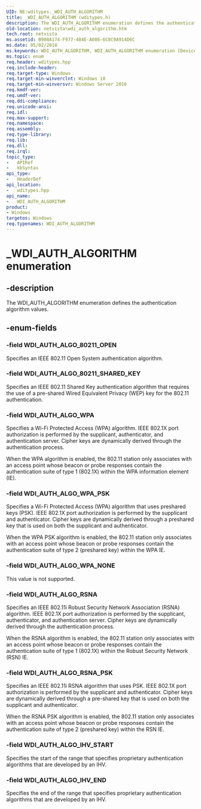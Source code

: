 ```yaml
---
UID: NE:wditypes._WDI_AUTH_ALGORITHM
title: _WDI_AUTH_ALGORITHM (wditypes.h)
description: The WDI_AUTH_ALGORITHM enumeration defines the authentication algorithm values.
old-location: netvista\wdi_auth_algorithm.htm
tech.root: netvista
ms.assetid: B908A174-F977-484E-A086-6C8C9A914D6C
ms.date: 05/02/2018
ms.keywords: WDI_AUTH_ALGORITHM, WDI_AUTH_ALGORITHM enumeration [Device and Driver Installation], WDI_AUTH_ALGO_80211_OPEN, WDI_AUTH_ALGO_80211_SHARED_KEY, WDI_AUTH_ALGO_IHV_END, WDI_AUTH_ALGO_IHV_START, WDI_AUTH_ALGO_RSNA, WDI_AUTH_ALGO_RSNA_PSK, WDI_AUTH_ALGO_WPA, WDI_AUTH_ALGO_WPA_NONE, WDI_AUTH_ALGO_WPA_PSK, _WDI_AUTH_ALGORITHM, netvista.wdi_auth_algorithm, netvista.wifi_auth_algorithm, wditypes/WDI_AUTH_ALGORITHM, wditypes/WDI_AUTH_ALGO_80211_OPEN, wditypes/WDI_AUTH_ALGO_80211_SHARED_KEY, wditypes/WDI_AUTH_ALGO_IHV_END, wditypes/WDI_AUTH_ALGO_IHV_START, wditypes/WDI_AUTH_ALGO_RSNA, wditypes/WDI_AUTH_ALGO_RSNA_PSK, wditypes/WDI_AUTH_ALGO_WPA, wditypes/WDI_AUTH_ALGO_WPA_NONE, wditypes/WDI_AUTH_ALGO_WPA_PSK
ms.topic: enum
req.header: wditypes.hpp
req.include-header: 
req.target-type: Windows
req.target-min-winverclnt: Windows 10
req.target-min-winversvr: Windows Server 2016
req.kmdf-ver: 
req.umdf-ver: 
req.ddi-compliance: 
req.unicode-ansi: 
req.idl: 
req.max-support: 
req.namespace: 
req.assembly: 
req.type-library: 
req.lib: 
req.dll: 
req.irql: 
topic_type:
-	APIRef
-	kbSyntax
api_type:
-	HeaderDef
api_location:
-	wditypes.hpp
api_name:
-	WDI_AUTH_ALGORITHM
product:
- Windows
targetos: Windows
req.typenames: WDI_AUTH_ALGORITHM
---
```


# _WDI_AUTH_ALGORITHM enumeration


## -description


The WDI_AUTH_ALGORITHM enumeration defines the authentication algorithm values.


## -enum-fields




### -field WDI_AUTH_ALGO_80211_OPEN

Specifies an IEEE 802.11 Open System authentication algorithm. 


### -field WDI_AUTH_ALGO_80211_SHARED_KEY

Specifies an IEEE 802.11 Shared Key authentication algorithm that requires the use of a pre-shared Wired Equivalent Privacy (WEP) key for the 802.11 authentication.


### -field WDI_AUTH_ALGO_WPA

Specifies a Wi-Fi Protected Access (WPA) algorithm. IEEE 802.1X port authorization is performed by the supplicant, authenticator, and authentication server. Cipher keys are dynamically derived through the authentication process. 

When the WPA algorithm is enabled, the 802.11 station only associates with an access point whose beacon or probe responses contain the authentication suite of type 1 (802.1X) within the WPA information element (IE).


### -field WDI_AUTH_ALGO_WPA_PSK

Specifies a Wi-Fi Protected Access (WPA) algorithm that uses preshared keys (PSK). IEEE 802.1X port authorization is performed by the supplicant and authenticator. Cipher keys are dynamically derived through a preshared key that is used on both the supplicant and authenticator. 

When the WPA PSK algorithm is enabled, the 802.11 station only associates with an access point whose beacon or probe responses contain the authentication suite of type 2 (preshared key) within the WPA IE.


### -field WDI_AUTH_ALGO_WPA_NONE

This value is not supported.


### -field WDI_AUTH_ALGO_RSNA

Specifies an IEEE 802.11i Robust Security Network Association (RSNA) algorithm. IEEE 802.1X port authorization is performed by the supplicant, authenticator, and authentication server. Cipher keys are dynamically derived through the authentication process. 

When the RSNA algorithm is enabled, the 802.11 station only associates with an access point whose beacon or probe responses contain the authentication suite of type 1 (802.1X) within the Robust Security Network (RSN) IE.


### -field WDI_AUTH_ALGO_RSNA_PSK

Specifies an IEEE 802.11i RSNA algorithm that uses PSK. IEEE 802.1X port authorization is performed by the supplicant and authenticator. Cipher keys are dynamically derived through a pre-shared key that is used on both the supplicant and authenticator. 

When the RSNA PSK algorithm is enabled, the 802.11 station only associates with an access point whose beacon or probe responses contain the authentication suite of type 2 (preshared key) within the RSN IE.


### -field WDI_AUTH_ALGO_IHV_START

Specifies the start of the range that specifies proprietary authentication algorithms that are developed by an IHV. 


### -field WDI_AUTH_ALGO_IHV_END

Specifies the end of the range that specifies proprietary authentication algorithms that are developed by an IHV. 

